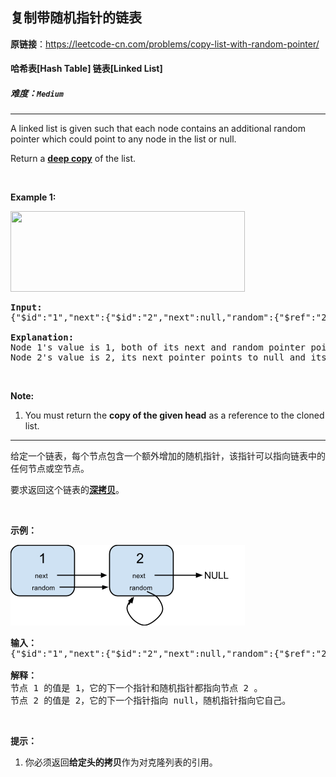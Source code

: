 ## 复制带随机指针的链表

**原链接**：<https://leetcode-cn.com/problems/copy-list-with-random-pointer/>

#### 哈希表[Hash Table]    链表[Linked List]    

##### 难度：**`Medium`**

----- 
<p>A linked list is given such that each node contains an additional random pointer which could point to any node in the list or null.</p>

<p>Return a <a href="https://en.wikipedia.org/wiki/Object_copying#Deep_copy" target="_blank"><strong>deep copy</strong></a> of the list.</p>

<p>&nbsp;</p>

<p><strong>Example 1:</strong></p>

<p><strong><img alt="" src="https://discuss.leetcode.com/uploads/files/1470150906153-2yxeznm.png" style="width: 375px; height: 129px;" /></strong></p>

<pre>
<strong>Input:
</strong><span id="example-input-1-1">{&quot;$id&quot;:&quot;1&quot;,&quot;next&quot;:{&quot;$id&quot;:&quot;2&quot;,&quot;next&quot;:null,&quot;random&quot;:{&quot;$ref&quot;:&quot;2&quot;},&quot;val&quot;:2},&quot;random&quot;:{&quot;$ref&quot;:&quot;2&quot;},&quot;val&quot;:1}
</span>
<b>Explanation:
</b>Node 1&#39;s value is 1, both of its next and random pointer points to Node 2.
Node 2&#39;s value is 2, its next pointer points to null and its random pointer points to itself.
</pre>

<p>&nbsp;</p>

<p><strong>Note:</strong></p>

<ol>
	<li>You must return the <strong>copy of the given head</strong>&nbsp;as a reference to the cloned list.</li>
</ol>


----- 
<p>给定一个链表，每个节点包含一个额外增加的随机指针，该指针可以指向链表中的任何节点或空节点。</p>

<p>要求返回这个链表的<strong><a href="https://baike.baidu.com/item/深拷贝/22785317?fr=aladdin" target="_blank">深拷贝</a></strong>。&nbsp;</p>

<p>&nbsp;</p>

<p><strong>示例：</strong></p>

<p><strong><img alt="" src="../../static/2019/02/23/1470150906153-2yxeznm.png"></strong></p>

<pre><strong>输入：
</strong>{&quot;$id&quot;:&quot;1&quot;,&quot;next&quot;:{&quot;$id&quot;:&quot;2&quot;,&quot;next&quot;:null,&quot;random&quot;:{&quot;$ref&quot;:&quot;2&quot;},&quot;val&quot;:2},&quot;random&quot;:{&quot;$ref&quot;:&quot;2&quot;},&quot;val&quot;:1}

<strong>解释：
</strong>节点 1 的值是 1，它的下一个指针和随机指针都指向节点 2 。
节点 2 的值是 2，它的下一个指针指向 null，随机指针指向它自己。
</pre>

<p>&nbsp;</p>

<p><strong>提示：</strong></p>

<ol>
	<li>你必须返回<strong>给定头的拷贝</strong>作为对克隆列表的引用。</li>
</ol>
